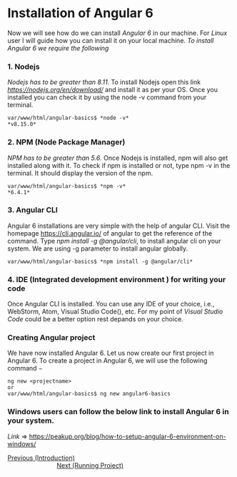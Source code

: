 # Installation of Angular 6
Now we will see how do we can install *Angular 6* in our machine.
For *Linux* user I will guide how you can install it on your local machine.
*To install Angular 6 we require the following*
### 1. Nodejs
*Nodejs has to be greater than 8.11*.
To install Nodejs open this link *https://nodejs.org/en/download/* and install it as per your OS.
Once you installed you can check it by using the node -v command from your terminal.<br/>
``` 
var/www/html/angular-basics$ *node -v* 
*v8.15.0* 
```
### 2. NPM (Node Package Manager)
*NPM has to be greater than 5.6*.
Once Nodejs is installed, npm will also get installed along with it. To check if npm is installed or not, type npm -v in the terminal. It should display the version of the npm.<br/>
```
var/www/html/angular-basics$ *npm -v* 
*6.4.1*
```
### 3. Angular CLI
Angular 6 installations are very simple with the help of angular CLI. Visit the homepage https://cli.angular.io/ of angular to get the reference of the command.
Type *npm install -g @angular/cli*, to install angular cli on your system.
We are using -g parameter to install angular globally.<br/>
```
var/www/html/angular-basics$ *npm install -g @angular/cli*
```
### 4. IDE (Integrated development environment ) for writing your code 
Once Angular CLI is installed. You can use any IDE of your choice, i.e., WebStorm, Atom, Visual Studio Code(), etc.
For my point of *Visual Studio Code* could be a better option rest depands on your choice.
### Creating Angular project
We have now installed Angular 6. Let us now create our first project in Angular 6. To create a project in Angular 6, we will use the following command −
```
ng new <projectname>
or 
var/www/html/angular-basics$ ng new angular6-basics
```
### Windows users can follow the below link to install Angular 6 in your system.
*Link* => https://peakup.org/blog/how-to-setup-angular-6-environment-on-windows/
<div>
	<span><a href ="https://github.com/satish-dev/angular-basics/blob/master/documentation/Introduction.md" >Previous (Introduction)</a></span>
	&nbsp;&nbsp;&nbsp;&nbsp;&nbsp;&nbsp;&nbsp;&nbsp;&nbsp;&nbsp;&nbsp;&nbsp;&nbsp;
	&nbsp;&nbsp;&nbsp;&nbsp;&nbsp;&nbsp;&nbsp;&nbsp;&nbsp;&nbsp;&nbsp;&nbsp;&nbsp;
	&nbsp;&nbsp;&nbsp;&nbsp;&nbsp;&nbsp;&nbsp;&nbsp;&nbsp;&nbsp;&nbsp;&nbsp;&nbsp;
	&nbsp;&nbsp;&nbsp;&nbsp;&nbsp;&nbsp;&nbsp;&nbsp;&nbsp;&nbsp;&nbsp;&nbsp;&nbsp;
    &nbsp;&nbsp;&nbsp;&nbsp;&nbsp;&nbsp;&nbsp;&nbsp;&nbsp;&nbsp;&nbsp;&nbsp;&nbsp;
	&nbsp;&nbsp;&nbsp;&nbsp;&nbsp;&nbsp;&nbsp;&nbsp;&nbsp;&nbsp;&nbsp;&nbsp;&nbsp;
	&nbsp;&nbsp;&nbsp;&nbsp;&nbsp;&nbsp;&nbsp;&nbsp;&nbsp;&nbsp;&nbsp;&nbsp;&nbsp;
	&nbsp;&nbsp;&nbsp;&nbsp;&nbsp;&nbsp;&nbsp;&nbsp;&nbsp;&nbsp;&nbsp;&nbsp;&nbsp;
	<span><a href ="https://github.com/satish-dev/angular-basics/blob/master/documentation/Running%20Project.md" >Next (Running Project)</a> </span>
</div>